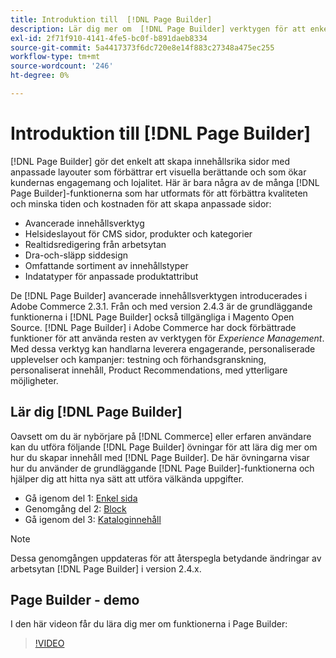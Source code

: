 ```yaml
---
title: Introduktion till  [!DNL Page Builder]
description: Lär dig mer om  [!DNL Page Builder] verktygen för att enkelt skapa innehåll i Adobe Commerce och Magento Open Source.
exl-id: 2f71f910-4141-4fe5-bc0f-b891daeb8334
source-git-commit: 5a4417373f6dc720e8e14f883c27348a475ec255
workflow-type: tm+mt
source-wordcount: '246'
ht-degree: 0%

---
```


# Introduktion till [!DNL Page Builder]

[!DNL Page Builder] gör det enkelt att skapa innehållsrika sidor med anpassade layouter som förbättrar ert visuella berättande och som ökar kundernas engagemang och lojalitet. Här är bara några av de många [!DNL Page Builder]-funktionerna som har utformats för att förbättra kvaliteten och minska tiden och kostnaden för att skapa anpassade sidor:

- Avancerade innehållsverktyg
- Helsideslayout för CMS sidor, produkter och kategorier
- Realtidsredigering från arbetsytan
- Dra-och-släpp siddesign
- Omfattande sortiment av innehållstyper
- Indatatyper för anpassade produktattribut

De [!DNL Page Builder] avancerade innehållsverktygen introducerades i Adobe Commerce 2.3.1. Från och med version 2.4.3 är de grundläggande funktionerna i [!DNL Page Builder] också tillgängliga i Magento Open Source. [!DNL Page Builder] i Adobe Commerce har dock förbättrade funktioner för att använda resten av verktygen för _Experience Management_. Med dessa verktyg kan handlarna leverera engagerande, personaliserade upplevelser och kampanjer: testning och förhandsgranskning, personaliserat innehåll, Product Recommendations, med ytterligare möjligheter.

## Lär dig [!DNL Page Builder]

Oavsett om du är nybörjare på [!DNL Commerce] eller erfaren användare kan du utföra följande [!DNL Page Builder] övningar för att lära dig mer om hur du skapar innehåll med [!DNL Page Builder]. De här övningarna visar hur du använder de grundläggande [!DNL Page Builder]-funktionerna och hjälper dig att hitta nya sätt att utföra välkända uppgifter.

- Gå igenom del 1: [Enkel sida](1-simple-page.md)
- Genomgång del 2: [Block](2-blocks.md)
- Gå igenom del 3: [Kataloginnehåll](3-catalog-content.md)

>[!NOTE]
>
>Dessa genomgången uppdateras för att återspegla betydande ändringar av arbetsytan [!DNL Page Builder] i version 2.4.x.

## Page Builder - demo

I den här videon får du lära dig mer om funktionerna i Page Builder:

>[!VIDEO](https://video.tv.adobe.com/v/343781?quality=12)